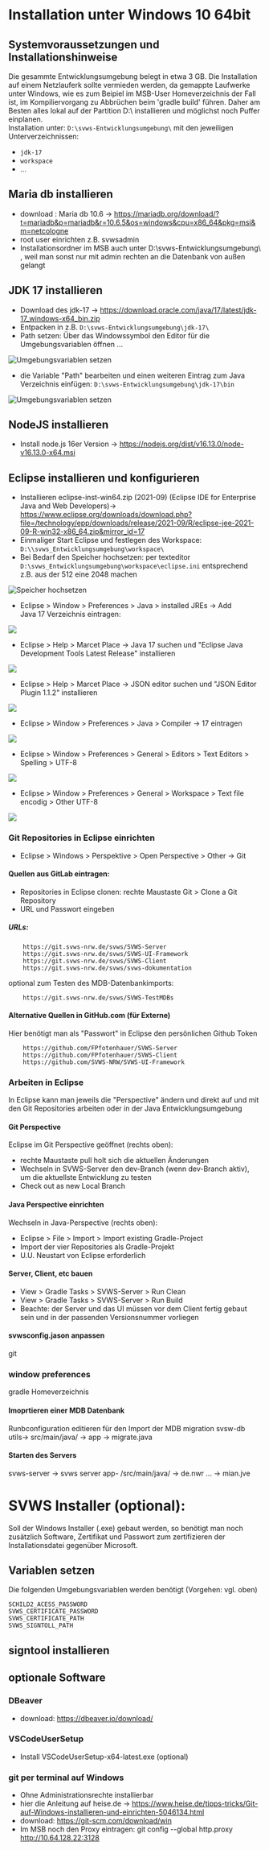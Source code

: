 # Installation unter Windows 10 64bit

## Systemvoraussetzungen und Installationshinweise
Die gesammte Entwicklungsumgebung belegt in etwa 3 GB. Die Installation auf einem Netzlauferk sollte vermieden werden, da gemappte Laufwerke unter Windows, 
wie es zum Beipiel im MSB-User Homeverzeichnis der Fall ist, im Kompiliervorgang zu Abbrüchen beim 'gradle build' führen. 
Daher am Besten alles lokal auf der Partition D:\ installieren und möglichst noch Puffer einplanen.  
Installation unter:
`D:\svws-Entwicklungsumgebung\`
mit den jeweiligen Unterverzeichnissen:
+ `jdk-17`
+ `workspace`
+ ... 

## Maria db installieren

+ download : Maria db 10.6 -> https://mariadb.org/download/?t=mariadb&p=mariadb&r=10.6.5&os=windows&cpu=x86_64&pkg=msi&m=netcologne
+ root user einrichten z.B. svwsadmin
+ Installationsordner im MSB auch unter D:\svws-Entwicklungsumgebung\ , weil man sonst nur mit admin rechten an die Datenbank von außen gelangt


## JDK 17 installieren

+ Download des jdk-17 -> https://download.oracle.com/java/17/latest/jdk-17_windows-x64_bin.zip
+ Entpacken in z.B. `D:\svws-Entwicklungsumgebung\jdk-17\`
+ Path setzen: Über das Windowssymbol den Editor für die Umgebungsvariablen öffnen ...
	
	
![Umgebungsvariablen setzen](graphics/Umgebungsvariablen_setzen_1.png)
    
	
+ die Variable "Path" bearbeiten und einen weiteren Eintrag zum Java Verzeichnis einfügen: 
	`D:\svws-Entwicklungsumgebung\jdk-17\bin`

![Umgebungsvariablen setzen](graphics/Umgebungsvariablen_setzen_2.png)

## NodeJS installieren 

+ Install node.js 16er Version -> https://nodejs.org/dist/v16.13.0/node-v16.13.0-x64.msi

## Eclipse installieren und konfigurieren

+ Installieren eclipse-inst-win64.zip (2021-09) (Eclipse IDE for Enterprise Java and Web Developers)-> https://www.eclipse.org/downloads/download.php?file=/technology/epp/downloads/release/2021-09/R/eclipse-jee-2021-09-R-win32-x86_64.zip&mirror_id=17
+ Einmaliger Start Eclipse und festlegen des Workspace: `D:\\svws_Entwicklungsumgebung\workspace\`
+ Bei Bedarf den Speicher hochsetzen: per texteditor `D:\svws_Entwicklungsumgebung\workspace\eclipse.ini` entsprechend z.B. aus der 512 eine 2048 machen

![Speicher hochsetzen](graphics/eclipse.ini.png)

+ Eclipse > Window > Preferences > Java > installed JREs -> Add 
<br> Java 17 Verzeichnis eintragen:

![](graphics/eclipse_java_17.png)

+ Eclipse > Help > Marcet Place -> Java 17 suchen und "Eclipse Java Development Tools Latest Release" installieren

![](graphics/eclipse_java_devtool.png)

+ Eclipse > Help > Marcet Place -> JSON editor suchen und "JSON Editor Plugin 1.1.2" installieren

![](graphics/eclipse_json.png)

+ Eclipse > Window > Preferences > Java > Compiler -> 17 eintragen

![](graphics/eclipse_java_compiler.png)

+ Eclipse > Window > Preferences > General > Editors > Text Editors > Spelling > UTF-8

![](graphics/eclipse_general_editor.png)

+ Eclipse > Window > Preferences > General > Workspace > Text file encodig > Other UTF-8

![](graphics/eclipse_general_workspace.png)


### Git Repositories in Eclipse einrichten 

+ Eclipse > Windows > Perspektive > Open Perspective > Other  -> Git

#### Quellen aus GitLab eintragen:

+ Repositories in Eclipse clonen: rechte Maustaste Git > Clone a Git Repository
+ URL und Passwort eingeben

##### URLs: 

		https://git.svws-nrw.de/svws/SVWS-Server
		https://git.svws-nrw.de/svws/SVWS-UI-Framework
		https://git.svws-nrw.de/svws/SVWS-Client
		https://git.svws-nrw.de/svws/svws-dokumentation

optional zum Testen des MDB-Datenbankimports:

		https://git.svws-nrw.de/svws/SVWS-TestMDBs

#### Alternative Quellen in GitHub.com (für Externe)
Hier benötigt man als "Passwort" in Eclipse den persönlichen Github Token 

		https://github.com/FPfotenhauer/SVWS-Server
		https://github.com/FPfotenhauer/SVWS-Client
		https://github.com/SVWS-NRW/SVWS-UI-Framework



### Arbeiten in Eclipse

In Eclipse kann man jeweils die "Perspective" ändern und direkt auf und mit den Git Repositories arbeiten oder in der Java Entwicklungsumgebung

#### Git Perspective
Eclipse im Git Perspective geöffnet (rechts oben): 
+ rechte Maustaste pull holt sich die aktuellen Änderungen
+ Wechseln in SVWS-Server den dev-Branch (wenn dev-Branch aktiv), um die aktuellste Entwicklung zu testen
+ Check out as new Local Branch

#### Java Perspective einrichten
Wechseln in Java-Perspective (rechts oben): 
+ Eclipse > File > Import > Import existing Gradle-Project
+ Import der vier Repositories als Gradle-Projekt
+ U.U. Neustart von Eclipse erforderlich

#### Server, Client, etc bauen

+ View > Gradle Tasks > SVWS-Server > Run Clean 
+ View > Gradle Tasks > SVWS-Server > Run Build
+ Beachte: der Server und das UI müssen vor dem Client fertig gebaut sein und in der passenden Versionsnummer vorliegen

#### svwsconfig.jason anpassen
git

### window preferences 
gradle Homeverzeichnis

#### Imoprtieren einer MDB Datenbank
Runbconfiguration editieren für den Import der MDB
migration svsw-db utils-> src/main/java/ -> app -> migrate.java


#### Starten des Servers
svws-server -> svws server app- /src/main/java/ -> de.nwr ... -> mian.jve


# SVWS Installer (optional):

Soll der Windows Installer (.exe) gebaut werden, so benötigt man noch zusätzlich Software, Zertifikat und Passwort zum zertifizieren der Installationsdatei gegenüber Microsoft. 

## Variablen setzen
Die folgenden Umgebungsvariablen werden benötigt (Vorgehen: vgl. oben) 

	SCHILD2_ACESS_PASSWORD
	SVWS_CERTIFICATE_PASSWORD 
	SVWS_CERTIFICATE_PATH 
	SVWS_SIGNTOLL_PATH

## signtool installieren




## optionale Software 


### DBeaver
+ download: https://dbeaver.io/download/

### VSCodeUserSetup
+ Install VSCodeUserSetup-x64-latest.exe (optional)

### git per terminal auf Windows 

+ Ohne Administrationsrechte installierbar
+ hier die Anleitung auf heise.de -> https://www.heise.de/tipps-tricks/Git-auf-Windows-installieren-und-einrichten-5046134.html
+ download:  https://git-scm.com/download/win
+ Im MSB noch den Proxy eintragen: git config --global http.proxy http://10.64.128.22:3128

